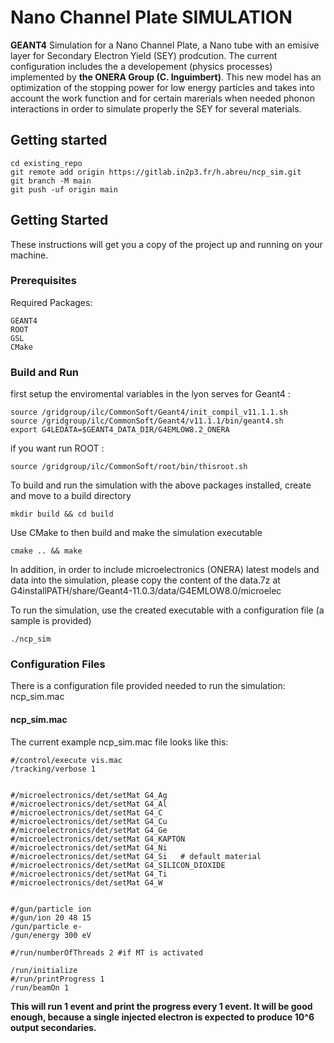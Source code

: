 # Nano Channel Plate SIMULATION
**GEANT4** Simulation for a Nano Channel Plate, a Nano tube with an emisive layer for Secondary Electron Yield (SEY) prodcution. The current configuration includes the a developement (physics processes) implemented by **the ONERA Group (C. Inguimbert)**. This new model has an optimization of the stopping power for low energy particles and takes into account the work function and for certain marerials when needed phonon interactions in order to simulate properly the SEY for several materials.



## Getting started

```
cd existing_repo
git remote add origin https://gitlab.in2p3.fr/h.abreu/ncp_sim.git
git branch -M main
git push -uf origin main
```



## Getting Started

These instructions will get you a copy of the project up and running on your machine.

### Prerequisites

Required Packages:

```
GEANT4
ROOT
GSL
CMake
```

### Build and Run

first setup the enviromental variables in the lyon serves for Geant4 :
```
source /gridgroup/ilc/CommonSoft/Geant4/init_compil_v11.1.1.sh
source /gridgroup/ilc/CommonSoft/Geant4/v11.1.1/bin/geant4.sh
export G4LEDATA=$GEANT4_DATA_DIR/G4EMLOW8.2_ONERA
```
if you want run ROOT :
```
source /gridgroup/ilc/CommonSoft/root/bin/thisroot.sh  
```
To build and run the simulation with the above packages installed, create and move to a build directory

```
mkdir build && cd build
```

Use CMake to then build and make the simulation executable

```
cmake .. && make
```

In addition, in order to include microelectronics (ONERA) latest models and data
into the simulation, please copy the content of the data.7z at
G4installPATH/share/Geant4-11.0.3/data/G4EMLOW8.0/microelec

To run the simulation, use the created executable with a configuration file (a sample is provided)

```
./ncp_sim
```

### Configuration Files

There is a configuration file provided needed to run the simulation: ncp_sim.mac

#### ncp_sim.mac

The current example ncp_sim.mac file looks like this:
```
#/control/execute vis.mac
/tracking/verbose 1


#/microelectronics/det/setMat G4_Ag
#/microelectronics/det/setMat G4_Al
#/microelectronics/det/setMat G4_C
#/microelectronics/det/setMat G4_Cu
#/microelectronics/det/setMat G4_Ge
#/microelectronics/det/setMat G4_KAPTON
#/microelectronics/det/setMat G4_Ni
#/microelectronics/det/setMat G4_Si   # default material
#/microelectronics/det/setMat G4_SILICON_DIOXIDE
#/microelectronics/det/setMat G4_Ti
#/microelectronics/det/setMat G4_W


#/gun/particle ion
#/gun/ion 20 48 15
/gun/particle e-
/gun/energy 300 eV

#/run/numberOfThreads 2 #if MT is activated

/run/initialize
#/run/printProgress 1
/run/beamOn 1

```

**This will run 1 event and print the progress every 1 event. It will be good enough, because a single injected electron is expected to produce 10^6 output secondaries.** 

